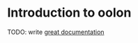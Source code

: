 # Introduction to oolon

TODO: write [great documentation](http://jacobian.org/writing/what-to-write/)
